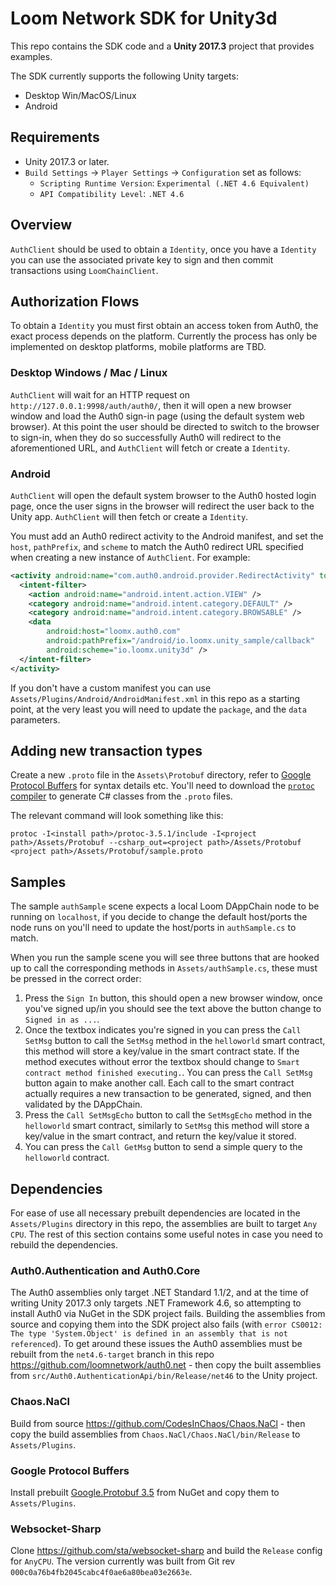 # Loom Network SDK for Unity3d

This repo contains the SDK code and a **Unity 2017.3** project that provides examples.

The SDK currently supports the following Unity targets:
- Desktop Win/MacOS/Linux
- Android

## Requirements

- Unity 2017.3 or later.
- `Build Settings` -> `Player Settings` -> `Configuration` set as follows:
  - `Scripting Runtime Version`: `Experimental (.NET 4.6 Equivalent)`
  - `API Compatibility Level`: `.NET 4.6`

## Overview

`AuthClient` should be used to obtain a `Identity`, once you have a `Identity` you
can use the associated private key to sign and then commit transactions using `LoomChainClient`.

## Authorization Flows

To obtain a `Identity` you must first obtain an access token from Auth0, the exact process
depends on the platform. Currently the process has only be implemented on desktop platforms,
mobile platforms are TBD.

### Desktop Windows / Mac / Linux

`AuthClient` will wait for an HTTP request on `http://127.0.0.1:9998/auth/auth0/`, then it will
open a new browser window and load the Auth0 sign-in page (using the default system web browser).
At this point the user should be directed to switch to the browser to sign-in, when they do so
successfully Auth0 will redirect to the aforementioned URL, and `AuthClient` will fetch or
create a `Identity`.

### Android

`AuthClient` will open the default system browser to the Auth0 hosted login page, once the user
signs in the browser will redirect the user back to the Unity app. `AuthClient` will then fetch
or create a `Identity`.

You must add an Auth0 redirect activity to the Android manifest, and set the `host`, `pathPrefix`,
and `scheme` to match the Auth0 redirect URL specified when creating a new instance of `AuthClient`.
For example:

```xml
<activity android:name="com.auth0.android.provider.RedirectActivity" tools:node="replace">
  <intent-filter>
    <action android:name="android.intent.action.VIEW" />
    <category android:name="android.intent.category.DEFAULT" />
    <category android:name="android.intent.category.BROWSABLE" />
    <data
        android:host="loomx.auth0.com"
        android:pathPrefix="/android/io.loomx.unity_sample/callback"
        android:scheme="io.loomx.unity3d" />
  </intent-filter>
</activity>
```

If you don't have a custom manifest you can use `Assets/Plugins/Android/AndroidManifest.xml` in
this repo as a starting point, at the very least you will need to update the `package`, and the
`data` parameters.

## Adding new transaction types

Create a new `.proto` file in the `Assets\Protobuf` directory, refer to [Google Protocol Buffers](https://developers.google.com/protocol-buffers/docs/csharptutorial) for syntax details etc.
You'll need to download the [`protoc` compiler](https://github.com/google/protobuf/releases) to
generate C# classes from the `.proto` files.

The relevant command will look something like this:
```shell
protoc -I<install path>/protoc-3.5.1/include -I<project path>/Assets/Protobuf --csharp_out=<project path>/Assets/Protobuf <project path>/Assets/Protobuf/sample.proto
```

## Samples

The sample `authSample` scene expects a local Loom DAppChain node to be running on `localhost`, if
you decide to change the default host/ports the node runs on you'll need to update the host/ports in
`authSample.cs` to match.

When you run the sample scene you will see three buttons that are hooked up to call the
corresponding methods in `Assets/authSample.cs`, these must be pressed in the correct order:
1. Press the `Sign In` button, this should open a new browser window, once you've signed up/in
   you should see the text above the button change to `Signed in as ...`.
2. Once the textbox indicates you're signed in you can press the `Call SetMsg` button to call the
   `SetMsg` method in the `helloworld` smart contract, this method will store a key/value in the
   smart contract state. If the method executes without error the textbox should change to
   `Smart contract method finished executing.`. You can press the `Call SetMsg` button again to make
   another call. Each call to the smart contract actually requires a new transaction to be
   generated, signed, and then validated by the DAppChain.
3. Press the `Call SetMsgEcho` button to call the `SetMsgEcho` method in the `helloworld` smart
   contract, similarly to `SetMsg` this method will store a key/value in the smart contract, and
   return the key/value it stored.
4. You can press the `Call GetMsg` button to send a simple query to the `helloworld` contract.

## Dependencies

For ease of use all necessary prebuilt dependencies are located in the `Assets/Plugins` directory in
this repo, the assemblies are built to target `Any CPU`. The rest of this section contains some
useful notes in case you need to rebuild the dependencies.

### Auth0.Authentication and Auth0.Core

The Auth0 assemblies only target .NET Standard 1.1/2, and at the time of writing Unity 2017.3 only
targets .NET Framework 4.6, so attempting to install Auth0 via NuGet in the SDK project fails.
Building the assemblies from source and copying them into the SDK project also fails
(with `error CS0012: The type 'System.Object' is defined in an assembly that is not referenced`).
To get around these issues the Auth0 assemblies must be rebuilt from the `net4.6-target`
branch in this repo https://github.com/loomnetwork/auth0.net - then copy the built assemblies
from `src/Auth0.AuthenticationApi/bin/Release/net46` to the Unity project.

### Chaos.NaCl

Build from source https://github.com/CodesInChaos/Chaos.NaCl - then copy the build assemblies from
`Chaos.NaCl/Chaos.NaCl/bin/Release` to `Assets/Plugins`.

### Google Protocol Buffers

Install prebuilt [Google.Protobuf 3.5](https://www.nuget.org/packages/Google.Protobuf) from NuGet
and copy them to `Assets/Plugins`.

### Websocket-Sharp

Clone https://github.com/sta/websocket-sharp and build the `Release` config for `AnyCPU`.
The version currently was built from Git rev `000c0a76b4fb2045cabc4f0ae6a80bea03e2663e`.
